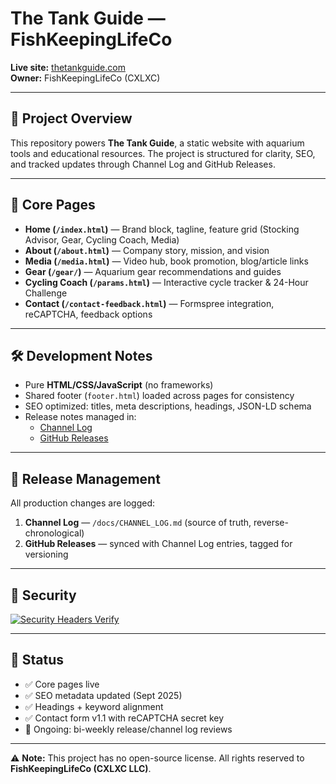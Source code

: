 # The Tank Guide — FishKeepingLifeCo  

**Live site:** [thetankguide.com](https://thetankguide.com)  
**Owner:** FishKeepingLifeCo (CXLXC)  

---

## 📂 Project Overview  
This repository powers **The Tank Guide**, a static website with aquarium tools and educational resources. The project is structured for clarity, SEO, and tracked updates through Channel Log and GitHub Releases.  

---

## 🔑 Core Pages  
- **Home (`/index.html`)** — Brand block, tagline, feature grid (Stocking Advisor, Gear, Cycling Coach, Media)  
- **About (`/about.html`)** — Company story, mission, and vision  
- **Media (`/media.html`)** — Video hub, book promotion, blog/article links  
- **Gear (`/gear/`)** — Aquarium gear recommendations and guides
- **Cycling Coach (`/params.html`)** — Interactive cycle tracker & 24-Hour Challenge  
- **Contact (`/contact-feedback.html`)** — Formspree integration, reCAPTCHA, feedback options

---

## 🛠️ Development Notes  
- Pure **HTML/CSS/JavaScript** (no frameworks)  
- Shared footer (`footer.html`) loaded across pages for consistency  
- SEO optimized: titles, meta descriptions, headings, JSON-LD schema  
- Release notes managed in:  
  - [Channel Log](/docs/CHANNEL_LOG.md)  
  - [GitHub Releases](../../releases)  

---

## 📌 Release Management
All production changes are logged:
1. **Channel Log** — `/docs/CHANNEL_LOG.md` (source of truth, reverse-chronological)
2. **GitHub Releases** — synced with Channel Log entries, tagged for versioning

---

## 🔐 Security
[![Security Headers Verify](https://github.com/FishKeepingLifeCo/website-fish-keeper/actions/workflows/security-headers-verify.yml/badge.svg)](https://github.com/FishKeepingLifeCo/website-fish-keeper/actions/workflows/security-headers-verify.yml)

---

## 🚦 Status
- ✅ Core pages live
- ✅ SEO metadata updated (Sept 2025)
- ✅ Headings + keyword alignment
- ✅ Contact form v1.1 with reCAPTCHA secret key  
- 🔄 Ongoing: bi-weekly release/channel log reviews  

---

⚠️ **Note:** This project has no open-source license. All rights reserved to **FishKeepingLifeCo (CXLXC LLC)**.  
